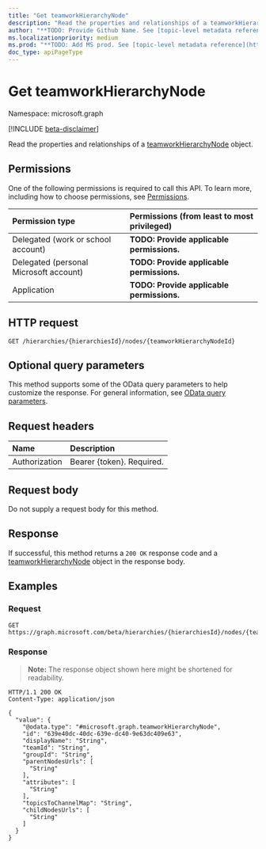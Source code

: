 ```yaml
---
title: "Get teamworkHierarchyNode"
description: "Read the properties and relationships of a teamworkHierarchyNode object."
author: "**TODO: Provide Github Name. See [topic-level metadata reference](https://msgo.azurewebsites.net/add/document/guidelines/metadata.html#topic-level-metadata)**"
ms.localizationpriority: medium
ms.prod: "**TODO: Add MS prod. See [topic-level metadata reference](https://msgo.azurewebsites.net/add/document/guidelines/metadata.html#topic-level-metadata)**"
doc_type: apiPageType
---
```


# Get teamworkHierarchyNode
Namespace: microsoft.graph

[!INCLUDE [beta-disclaimer](../../includes/beta-disclaimer.md)]

Read the properties and relationships of a [teamworkHierarchyNode](../resources/teamworkhierarchynode.md) object.

## Permissions
One of the following permissions is required to call this API. To learn more, including how to choose permissions, see [Permissions](/graph/permissions-reference).

|Permission type|Permissions (from least to most privileged)|
|:---|:---|
|Delegated (work or school account)|**TODO: Provide applicable permissions.**|
|Delegated (personal Microsoft account)|**TODO: Provide applicable permissions.**|
|Application|**TODO: Provide applicable permissions.**|

## HTTP request

<!-- {
  "blockType": "ignored"
}
-->
``` http
GET /hierarchies/{hierarchiesId}/nodes/{teamworkHierarchyNodeId}
```

## Optional query parameters
This method supports some of the OData query parameters to help customize the response. For general information, see [OData query parameters](/graph/query-parameters).

## Request headers
|Name|Description|
|:---|:---|
|Authorization|Bearer {token}. Required.|

## Request body
Do not supply a request body for this method.

## Response

If successful, this method returns a `200 OK` response code and a [teamworkHierarchyNode](../resources/teamworkhierarchynode.md) object in the response body.

## Examples

### Request
<!-- {
  "blockType": "request",
  "name": "get_teamworkhierarchynode"
}
-->
``` http
GET https://graph.microsoft.com/beta/hierarchies/{hierarchiesId}/nodes/{teamworkHierarchyNodeId}
```


### Response
>**Note:** The response object shown here might be shortened for readability.
<!-- {
  "blockType": "response",
  "truncated": true,
  "@odata.type": "microsoft.graph.teamworkHierarchyNode"
}
-->
``` http
HTTP/1.1 200 OK
Content-Type: application/json

{
  "value": {
    "@odata.type": "#microsoft.graph.teamworkHierarchyNode",
    "id": "639e40dc-40dc-639e-dc40-9e63dc409e63",
    "displayName": "String",
    "teamId": "String",
    "groupId": "String",
    "parentNodesUrls": [
      "String"
    ],
    "attributes": [
      "String"
    ],
    "topicsToChannelMap": "String",
    "childNodesUrls": [
      "String"
    ]
  }
}
```

